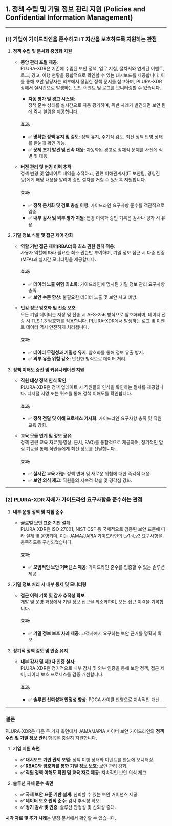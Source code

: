 ## 1. **정책 수립 및 기밀 정보 관리 지원** (Policies and Confidential Information Management)

---

### (1) 기업이 가이드라인을 준수하고 IT 자산을 보호하도록 지원하는 관점

1. **정책 수립 및 문서화 중앙화 지원**  
   - **중앙 관리 포털 제공**:  
     PLURA-XDR은 기존에 수립된 보안 정책, 업무 지침, 절차서와 연계된 이벤트, 로그, 경고, 이행 현황을 종합적으로 확인할 수 있는 대시보드를 제공합니다. 이를 통해 보안 담당자는 외부에서 정립한 정책 문서를 참고하며, PLURA-XDR 상에서 실시간으로 발생하는 보안 이벤트 및 로그를 모니터링할 수 있습니다.  
     - **자동 평가 및 경고 시스템**:  
       정책 준수 상태를 실시간으로 자동 평가하며, 위반 사례가 발견되면 보안 팀에 즉시 알림을 제공합니다.  

     #### 효과:
     - ✅ **명확한 정책 유지 및 검토**: 정책 유지, 주기적 검토, 최신 정책 반영 상태를 한눈에 확인 가능.  
     - ✅ **문제 조기 발견 및 신속 대응**: 자동화된 경고로 잠재적 문제를 사전에 식별 및 대응.  

   - **버전 관리 및 변경 이력 추적**:  
     정책 변경 및 업데이트 내역을 추적하고, 관련 이해관계자(IT 보안팀, 경영진 등)에게 해당 내용을 알리며 승인 절차를 거칠 수 있도록 지원합니다.  

     #### 효과:
     - ✅ **정책 문서화 및 검토 충실 이행**: 가이드라인 요구사항 준수를 객관적으로 입증.  
     - ✅ **내부 감사 및 외부 평가 지원**: 변경 이력과 승인 기록은 감사나 평가 시 유용.  

2. **기밀 정보 식별 및 접근 제어 강화**  
   - **역할 기반 접근 제어(RBAC)와 최소 권한 원칙 적용**:  
     사용자 역할에 따라 필요한 최소 권한만 부여하며, 기밀 정보 접근 시 다중 인증(MFA)과 실시간 모니터링을 제공합니다.  

     #### 효과:
     - ✅ **데이터 노출 위험 최소화**: 가이드라인에 명시된 기밀 정보 관리 요구사항 충족.  
     - ✅ **보안 수준 향상**: 불필요한 데이터 노출 및 보안 사고 예방.  

   - **민감 정보 암호화 및 전송 보호**:  
     모든 기밀 데이터는 저장 및 전송 시 AES-256 방식으로 암호화되며, 데이터 전송 시 TLS 1.3 암호화를 적용합니다. PLURA-XDR에서 발생하는 로그 및 이벤트 데이터 역시 안전하게 처리됩니다.  

     #### 효과:
     - ✅ **데이터 무결성과 기밀성 유지**: 암호화를 통해 정보 유출 방지.  
     - ✅ **외부 유출 위험 감소**: 안전한 방식으로 데이터 처리.  

3. **정책 이해도 증진 및 커뮤니케이션 지원**  
   - **직원 대상 정책 인식 확인**:  
     PLURA-XDR은 정책 업데이트 시 직원들의 인식을 확인하는 절차를 제공합니다. 디지털 서명 또는 퀴즈를 통해 정책 이해도를 확인합니다.  

     #### 효과:
     - ✅ **정책 전달 및 이해 프로세스 가시화**: 가이드라인 요구사항 충족 및 직원 교육 강화.  

   - **교육 모듈 연계 및 정보 공유**:  
     정책 관련 교육 자료(동영상, 문서, FAQ)를 통합적으로 제공하며, 정기적인 알림 기능을 통해 직원들에게 최신 정보를 전달합니다.  

     #### 효과:
     - ✅ **실시간 교육 가능**: 정책 변화 및 새로운 위협에 대한 즉각적 대응.  
     - ✅ **보안 의식 제고**: 직원들의 지속적 학습 및 경각심 강화.  

---

### (2) PLURA-XDR 자체가 가이드라인 요구사항을 준수하는 관점

1. **내부 운영 정책 및 지침 준수**  
   - **글로벌 보안 표준 기반 설계**:  
     PLURA-XDR은 ISO 27001, NIST CSF 등 국제적으로 검증된 보안 표준에 따라 설계 및 운영되며, 이는 JAMA/JAPIA 가이드라인의 Lv1~Lv3 요구사항을 충족하도록 구성되었습니다.  

     #### 효과:
     - ✅ **모범적인 보안 거버넌스 제공**: 가이드라인 준수를 입증할 수 있는 솔루션 제공.  

2. **기밀 정보 처리 시 내부 통제 및 모니터링**  
   - **접근 이력 기록 및 감사 추적성 확보**:  
     개발 및 운영 과정에서 기밀 정보 접근을 최소화하며, 모든 접근 이력을 기록합니다.  

     #### 효과:
     - ✅ **기밀 정보 보호 사례 제공**: 고객사에서 요구하는 보안 근거를 명확히 확보.  

3. **정기적 정책 검토 및 인증 유지**  
   - **내부 감사 및 제3자 인증 실시**:  
     PLURA-XDR은 정기적으로 내부 감사 및 외부 인증을 통해 보안 정책, 접근 제어, 데이터 보호 프로세스를 검증·개선합니다.  

     #### 효과:
     - ✅ **솔루션 신뢰성과 안정성 향상**: PDCA 사이클 반영으로 지속적인 개선.  

---

### 결론

PLURA-XDR은 다음 두 가지 측면에서 JAMA/JAPIA 사이버 보안 가이드라인의 **정책 수립 및 기밀 정보 관리** 항목을 충실히 지원합니다.

1. **기업 지원 측면**  
   - **✅ 대시보드 기반 관제 포털**: 정책 이행 상태와 이벤트를 한눈에 모니터링.  
   - **✅ RBAC와 암호화를 통한 기밀 정보 보호**: 보안 관리 강화.  
   - **✅ 직원 정책 이해도 확인 및 교육 자료 제공**: 지속적인 보안 의식 제고.

2. **솔루션 자체 준수 측면**  
   - **✅ 국제 보안 표준 기반 설계**: 신뢰할 수 있는 보안 거버넌스 제공.  
   - **✅ 데이터 보호 원칙 준수**: 감사 추적성 확보.  
   - **✅ 정기 감사 및 인증**: 솔루션 안정성 및 신뢰성 증대.

**시각 자료 및 추가 사례**는 별첨 문서에서 확인할 수 있습니다.
